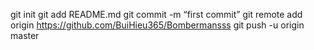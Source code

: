 git init
git add README.md
git commit -m “first commit”
git remote add origin https://github.com/BuiHieu365/Bombermansss
git push -u origin master
